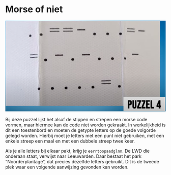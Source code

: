 # Morse of niet

![Punten, enkele en dubbele strepen in de geplaatst als de toetsen op je toetsenbord.  Onderaan staat LWD.](./images/puzzel-4.png)

Bij deze puzzel lijkt het alsof de stippen en strepen een morse code vormen, maar hiermee kan de code niet worden
gekraakt.  In werkelijkheid is dit een toestenbord en moeten de getypte letters op de goede volgorde gelegd worden.
Hierbij moet je letters met een punt niet gebruiken, met een enkele streep een maal en met een dubbele streep twee keer.

Als je alle letters bij elkaar pakt, krijg je `eerrtoopaadglnn`.  De LWD die onderaan staat, verwijst naar Leeuwarden.
Daar bestaat het park “Noorderplantage”, dat precies dezelfde letters gebruikt.  Dit is de tweede plek waar een volgende
aanwijzing gevonden kan worden.
